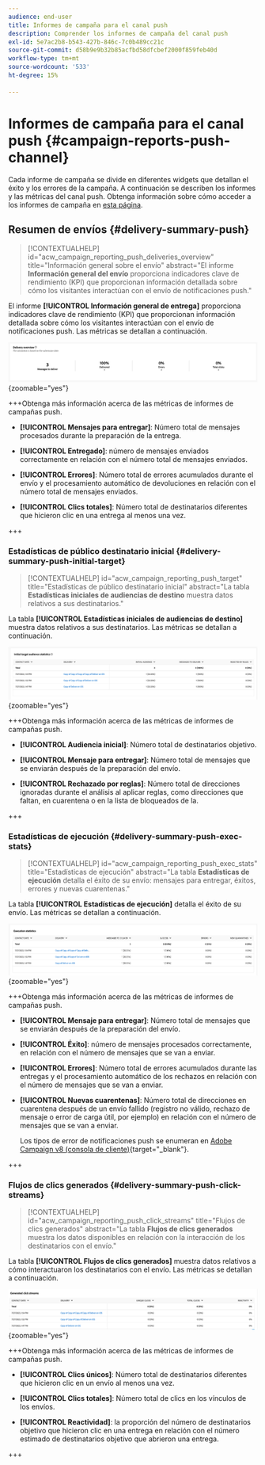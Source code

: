 ```yaml
---
audience: end-user
title: Informes de campaña para el canal push
description: Comprender los informes de campaña del canal push
exl-id: 5e7ac2b8-b543-427b-846c-7c0b489cc21c
source-git-commit: d58b9e9b32b85acfbd58dfcbef2000f859feb40d
workflow-type: tm+mt
source-wordcount: '533'
ht-degree: 15%

---
```


# Informes de campaña para el canal push {#campaign-reports-push-channel}

Cada informe de campaña se divide en diferentes widgets que detallan el éxito y los errores de la campaña. A continuación se describen los informes y las métricas del canal push. Obtenga información sobre cómo acceder a los informes de campaña en [esta página](campaign-reports.md).

## Resumen de envíos {#delivery-summary-push}

>[!CONTEXTUALHELP]
>id="acw_campaign_reporting_push_deliveries_overview"
>title="Información general sobre el envío"
>abstract="El informe **Información general del envío** proporciona indicadores clave de rendimiento (KPI) que proporcionan información detallada sobre cómo los visitantes interactúan con el envío de notificaciones push."

El informe **[!UICONTROL Información general de entrega]** proporciona indicadores clave de rendimiento (KPI) que proporcionan información detallada sobre cómo los visitantes interactúan con el envío de notificaciones push. Las métricas se detallan a continuación.

![Métricas de resumen de envío mostradas en el informe Información general de envío](assets/campaign-reporting-push-summary.png){zoomable="yes"}

+++Obtenga más información acerca de las métricas de informes de campañas push.

* **[!UICONTROL Mensajes para entregar]**: Número total de mensajes procesados durante la preparación de la entrega.

* **[!UICONTROL Entregado]**: número de mensajes enviados correctamente en relación con el número total de mensajes enviados.

* **[!UICONTROL Errores]**: Número total de errores acumulados durante el envío y el procesamiento automático de devoluciones en relación con el número total de mensajes enviados.

* **[!UICONTROL Clics totales]**: Número total de destinatarios diferentes que hicieron clic en una entrega al menos una vez.

+++

### Estadísticas de público destinatario inicial {#delivery-summary-push-initial-target}

>[!CONTEXTUALHELP]
>id="acw_campaign_reporting_push_target"
>title="Estadísticas de público destinatario inicial"
>abstract="La tabla **Estadísticas iniciales de audiencias de destino** muestra datos relativos a sus destinatarios."

La tabla **[!UICONTROL Estadísticas iniciales de audiencias de destino]** muestra datos relativos a sus destinatarios. Las métricas se detallan a continuación.

![Estadísticas de audiencia de destinatario iniciales mostradas en el informe](assets/campaign-reporting-push-target.png){zoomable="yes"}

+++Obtenga más información acerca de las métricas de informes de campañas push.

* **[!UICONTROL Audiencia inicial]**: Número total de destinatarios objetivo.

* **[!UICONTROL Mensaje para entregar]**: Número total de mensajes que se enviarán después de la preparación del envío.

* **[!UICONTROL Rechazado por reglas]**: Número total de direcciones ignoradas durante el análisis al aplicar reglas, como direcciones que faltan, en cuarentena o en la lista de bloqueados de la.

+++

### Estadísticas de ejecución {#delivery-summary-push-exec-stats}

>[!CONTEXTUALHELP]
>id="acw_campaign_reporting_push_exec_stats"
>title="Estadísticas de ejecución"
>abstract="La tabla **Estadísticas de ejecución** detalla el éxito de su envío: mensajes para entregar, éxitos, errores y nuevas cuarentenas."

La tabla **[!UICONTROL Estadísticas de ejecución]** detalla el éxito de su envío. Las métricas se detallan a continuación.

![Estadísticas de ejecución mostradas en el informe](assets/campaign-reporting-push-exec.png){zoomable="yes"}

+++Obtenga más información acerca de las métricas de informes de campañas push.

* **[!UICONTROL Mensaje para entregar]**: Número total de mensajes que se enviarán después de la preparación del envío.

* **[!UICONTROL Éxito]**: número de mensajes procesados correctamente, en relación con el número de mensajes que se van a enviar.

* **[!UICONTROL Errores]**: Número total de errores acumulados durante las entregas y el procesamiento automático de los rechazos en relación con el número de mensajes que se van a enviar.

* **[!UICONTROL Nuevas cuarentenas]**: Número total de direcciones en cuarentena después de un envío fallido (registro no válido, rechazo de mensaje o error de carga útil, por ejemplo) en relación con el número de mensajes que se van a enviar.

  Los tipos de error de notificaciones push se enumeran en [Adobe Campaign v8 (consola de cliente)](https://experienceleague.adobe.com/docs/campaign/campaign-v8/send/failures/delivery-failures.html#push-error-types){target="_blank"}.

+++

### Flujos de clics generados {#delivery-summary-push-click-streams}

>[!CONTEXTUALHELP]
>id="acw_campaign_reporting_push_click_streams"
>title="Flujos de clics generados"
>abstract="La tabla **Flujos de clics generados** muestra los datos disponibles en relación con la interacción de los destinatarios con el envío."

La tabla **[!UICONTROL Flujos de clics generados]** muestra datos relativos a cómo interactuaron los destinatarios con el envío. Las métricas se detallan a continuación.

![Flujos de clics generados mostrados en el informe](assets/campaign-reporting-push-clicks.png){zoomable="yes"}

+++Obtenga más información acerca de las métricas de informes de campañas push.

* **[!UICONTROL Clics únicos]**: Número total de destinatarios diferentes que hicieron clic en un envío al menos una vez.

* **[!UICONTROL Clics totales]**: Número total de clics en los vínculos de los envíos.

* **[!UICONTROL Reactividad]**: la proporción del número de destinatarios objetivo que hicieron clic en una entrega en relación con el número estimado de destinatarios objetivo que abrieron una entrega.

+++